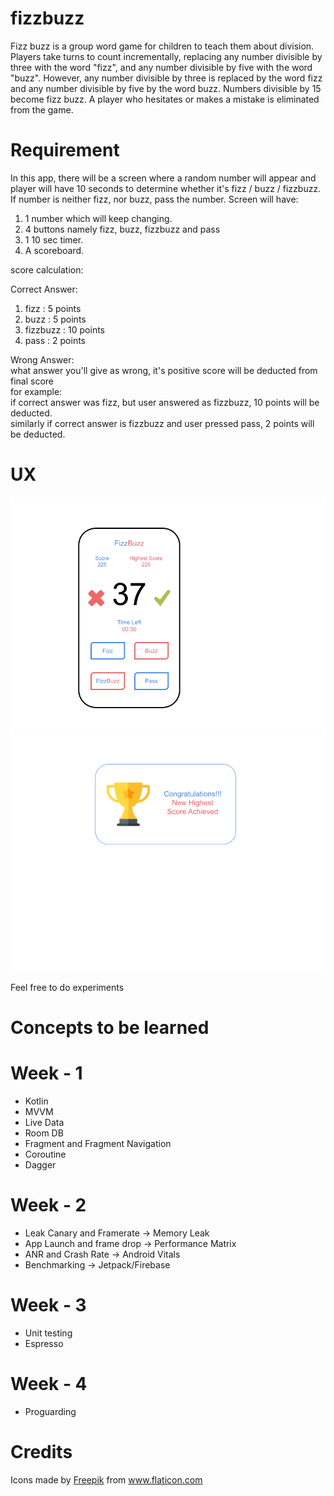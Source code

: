 # fizzbuzz

Fizz buzz is a group word game for children to teach them about division. Players take turns to count incrementally, replacing any number divisible by three with the word "fizz", and any number divisible by five with the word "buzz". However, any number divisible by three is replaced by the word fizz and any number divisible by five by the word buzz. Numbers divisible by 15 become fizz buzz. A player who hesitates or makes a mistake is eliminated from the game.


# Requirement

In this app, there will be a screen where a random number will appear and player will have 10 seconds to determine whether it's fizz / buzz / fizzbuzz. If number is neither fizz, nor buzz, pass the number.
Screen will have:
1. 1 number which will keep changing.
2. 4 buttons namely fizz, buzz, fizzbuzz and pass
3. 1 10 sec timer.
4. A scoreboard.

score calculation:

Correct Answer:

1. fizz : 5 points
2. buzz : 5 points
3. fizzbuzz : 10 points
4. pass : 2 points

Wrong Answer:
<BR/>
what answer you'll give as wrong, it's positive score will be deducted from final score 
<BR/>
for example: 
<BR/>
if correct answer was fizz, but user answered as fizzbuzz, 10 points will be deducted. 
<BR/>
similarly if correct answer is fizzbuzz and user pressed pass, 2 points will be deducted.

# UX

<img src="https://github.com/Praxinow/android-fizzbuzz/blob/master/ScreenShots/GameScreen.png"/> <img src="https://github.com/Praxinow/android-fizzbuzz/blob/master/ScreenShots/HighestScore.png"/>

Feel free to do experiments

# Concepts to be learned

# Week - 1
- Kotlin
- MVVM
- Live Data
- Room DB
- Fragment and Fragment Navigation
- Coroutine
- Dagger

# Week - 2
- Leak Canary and Framerate -> Memory Leak
- App Launch and frame drop -> Performance Matrix
- ANR and Crash Rate -> Android Vitals
- Benchmarking -> Jetpack/Firebase

# Week - 3
- Unit testing
- Espresso

# Week - 4
- Proguarding



# Credits
<div>Icons made by <a href="https://www.freepik.com" title="Freepik">Freepik</a> from <a href="https://www.flaticon.com/" title="Flaticon">www.flaticon.com</a></div>

